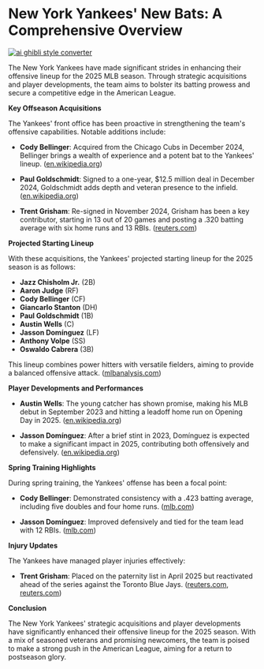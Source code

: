 # New York Yankees' New Bats: A Comprehensive Overview

[![ai ghibli style converter](https://i.imgur.com/dwt8Y5G.gif)](https://witbeam.net/slzx)

The New York Yankees have made significant strides in enhancing their offensive lineup for the 2025 MLB season. Through strategic acquisitions and player developments, the team aims to bolster its batting prowess and secure a competitive edge in the American League.

**Key Offseason Acquisitions**

The Yankees' front office has been proactive in strengthening the team's offensive capabilities. Notable additions include:

- **Cody Bellinger**: Acquired from the Chicago Cubs in December 2024, Bellinger brings a wealth of experience and a potent bat to the Yankees' lineup. ([en.wikipedia.org](https://en.wikipedia.org/wiki/2025_New_York_Yankees_season?utm_source=openai))

- **Paul Goldschmidt**: Signed to a one-year, $12.5 million deal in December 2024, Goldschmidt adds depth and veteran presence to the infield. ([en.wikipedia.org](https://en.wikipedia.org/wiki/2025_New_York_Yankees_season?utm_source=openai))

- **Trent Grisham**: Re-signed in November 2024, Grisham has been a key contributor, starting in 13 out of 20 games and posting a .320 batting average with six home runs and 13 RBIs. ([reuters.com](https://www.reuters.com/sports/yankees-activate-trent-grisham-ahead-series-vs-jays-2025-04-24/?utm_source=openai))

**Projected Starting Lineup**

With these acquisitions, the Yankees' projected starting lineup for the 2025 season is as follows:

- **Jazz Chisholm Jr.** (2B)
- **Aaron Judge** (RF)
- **Cody Bellinger** (CF)
- **Giancarlo Stanton** (DH)
- **Paul Goldschmidt** (1B)
- **Austin Wells** (C)
- **Jasson Domínguez** (LF)
- **Anthony Volpe** (SS)
- **Oswaldo Cabrera** (3B)

This lineup combines power hitters with versatile fielders, aiming to provide a balanced offensive attack. ([mlbanalysis.com](https://mlbanalysis.com/news/new-york-yankees-projected-2025-starting-line-up-so-far/?utm_source=openai))

**Player Developments and Performances**

- **Austin Wells**: The young catcher has shown promise, making his MLB debut in September 2023 and hitting a leadoff home run on Opening Day in 2025. ([en.wikipedia.org](https://en.wikipedia.org/wiki/Austin_Wells?utm_source=openai))

- **Jasson Domínguez**: After a brief stint in 2023, Domínguez is expected to make a significant impact in 2025, contributing both offensively and defensively. ([en.wikipedia.org](https://en.wikipedia.org/wiki/Jasson_Dom%C3%ADnguez?utm_source=openai))

**Spring Training Highlights**

During spring training, the Yankees' offense has been a focal point:

- **Cody Bellinger**: Demonstrated consistency with a .423 batting average, including five doubles and four home runs. ([mlb.com](https://www.mlb.com/news/yankees-2025-opening-day-roster?utm_source=openai))

- **Jasson Domínguez**: Improved defensively and tied for the team lead with 12 RBIs. ([mlb.com](https://www.mlb.com/news/yankees-2025-opening-day-roster?utm_source=openai))

**Injury Updates**

The Yankees have managed player injuries effectively:

- **Trent Grisham**: Placed on the paternity list in April 2025 but reactivated ahead of the series against the Toronto Blue Jays. ([reuters.com](https://www.reuters.com/sports/yankees-place-trent-grisham-paternity-list-2025-04-21/?utm_source=openai), [reuters.com](https://www.reuters.com/sports/yankees-activate-trent-grisham-ahead-series-vs-jays-2025-04-24/?utm_source=openai))

**Conclusion**

The New York Yankees' strategic acquisitions and player developments have significantly enhanced their offensive lineup for the 2025 season. With a mix of seasoned veterans and promising newcomers, the team is poised to make a strong push in the American League, aiming for a return to postseason glory.